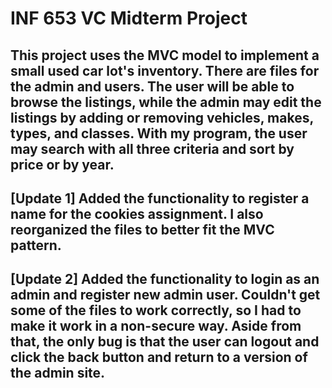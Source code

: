 # INF 653 VC Midterm Project
## This project uses the MVC model to implement a small used car lot's inventory. There are files for the admin and users. The user will be able to browse the listings, while the admin may edit the listings by adding or removing vehicles, makes, types, and classes. With my program, the user may search with all three criteria and sort by price or by year. 
## [Update 1] Added the functionality to register a name for the cookies assignment. I also reorganized the files to better fit the MVC pattern. 
## [Update 2] Added the functionality to login as an admin and register new admin user. Couldn't get some of the files to work correctly, so I had to make it work in a non-secure way. Aside from that, the only bug is that the user can logout and click the back button and return to a version of the admin site.